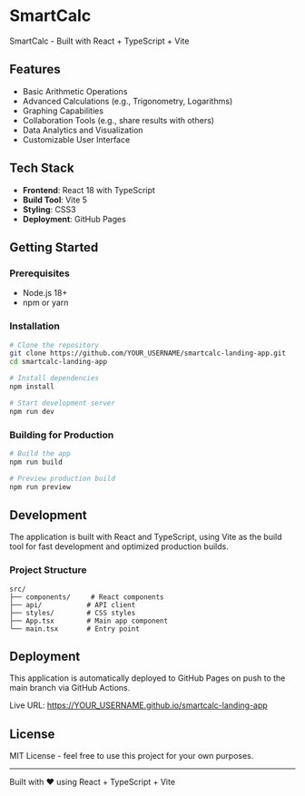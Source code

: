 # SmartCalc

SmartCalc - Built with React + TypeScript + Vite

## Features

- Basic Arithmetic Operations
- Advanced Calculations (e.g., Trigonometry, Logarithms)
- Graphing Capabilities
- Collaboration Tools (e.g., share results with others)
- Data Analytics and Visualization
- Customizable User Interface

## Tech Stack

- **Frontend**: React 18 with TypeScript
- **Build Tool**: Vite 5
- **Styling**: CSS3
- **Deployment**: GitHub Pages

## Getting Started

### Prerequisites

- Node.js 18+ 
- npm or yarn

### Installation

```bash
# Clone the repository
git clone https://github.com/YOUR_USERNAME/smartcalc-landing-app.git
cd smartcalc-landing-app

# Install dependencies
npm install

# Start development server
npm run dev
```

### Building for Production

```bash
# Build the app
npm run build

# Preview production build
npm run preview
```

## Development

The application is built with React and TypeScript, using Vite as the build tool for fast development and optimized production builds.

### Project Structure

```
src/
├── components/     # React components
├── api/           # API client
├── styles/        # CSS styles
├── App.tsx        # Main app component
└── main.tsx       # Entry point
```

## Deployment

This application is automatically deployed to GitHub Pages on push to the main branch via GitHub Actions.

Live URL: https://YOUR_USERNAME.github.io/smartcalc-landing-app

## License

MIT License - feel free to use this project for your own purposes.

---

Built with ❤️ using React + TypeScript + Vite